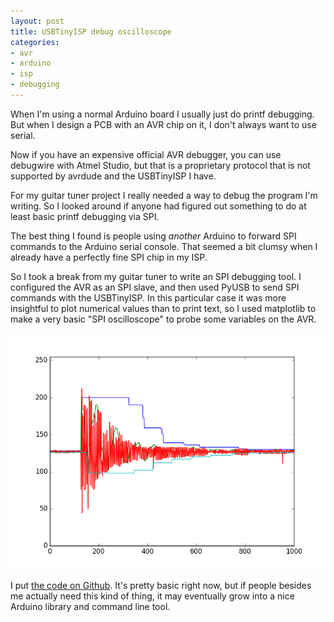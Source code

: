 ```yaml
---
layout: post
title: USBTinyISP debug oscilloscope
categories:
- avr
- arduino
- isp
- debugging
---
```


When I'm using a normal Arduino board I usually just do printf debugging. But when I design a PCB with an AVR chip on it, I don't always want to use serial.

Now if you have an expensive official AVR debugger, you can use debugwire with Atmel Studio, but that is a proprietary protocol that is not supported by avrdude and the USBTinyISP I have.

For my guitar tuner project I really needed a way to debug the program I'm writing. So I looked around if anyone had figured out something to do at least basic printf debugging via SPI.

The best thing I found is people using *another* Arduino to forward SPI commands to the Arduino serial console. That seemed a bit clumsy when I already have a perfectly fine SPI chip in my ISP.

So I took a break from my guitar tuner to write an SPI debugging tool. I configured the AVR as an SPI slave, and then used PyUSB to send SPI commands with the USBTinyISP. In this particular case it was more insightful to plot numerical values than to print text, so I used matplotlib to make a very basic "SPI oscilloscope" to probe some variables on the AVR.

![oscilloscope](/images/usbtinyispscope.png)

I put [the code on Github](https://github.com/pepijndevos/ISPdebug). It's pretty basic right now, but if people besides me actually need this kind of thing, it may eventually grow into a nice Arduino library and command line tool.
